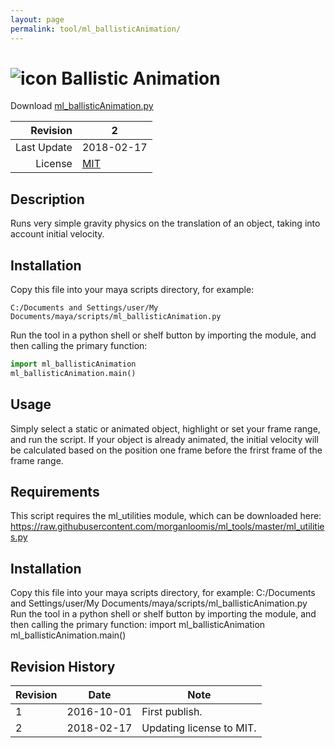 ```yaml
---
layout: page
permalink: tool/ml_ballisticAnimation/
---
```


# ![icon](https://raw.githubusercontent.com/morganloomis/ml_tools/master/icons//ml_ballisticAnimation.png) Ballistic Animation
Download [ml_ballisticAnimation.py](https://raw.githubusercontent.com/morganloomis/ml_tools/master/ml_ballisticAnimation.py)

| Revision | 2 |
|---:|---|
| Last Update | 2018-02-17 |
| License | [MIT](https://opensource.org/licenses/MIT) |

## Description

 Runs very simple gravity physics on the translation of an object, taking into account initial velocity. 

## Installation

Copy this file into your maya scripts directory, for example:

`C:/Documents and Settings/user/My Documents/maya/scripts/ml_ballisticAnimation.py`

Run the tool in a python shell or shelf button by importing the module, 
and then calling the primary function:

```python
import ml_ballisticAnimation
ml_ballisticAnimation.main()
```

## Usage

 Simply select a static or animated object, highlight or set your frame range, and run the script. If your object is already animated, the initial velocity will be calculated based on the position one frame before the frirst frame of the frame range. 

## Requirements

 This script requires the ml_utilities module, which can be downloaded here: https://raw.githubusercontent.com/morganloomis/ml_tools/master/ml_utilities.py 

## Installation

 Copy this file into your maya scripts directory, for example: C:/Documents and Settings/user/My Documents/maya/scripts/ml_ballisticAnimation.py Run the tool in a python shell or shelf button by importing the module, and then calling the primary function: import ml_ballisticAnimation ml_ballisticAnimation.main() 

## Revision History

| Revision | Date | Note|
|---|---|---|
|1|2016-10-01|First publish.|
|2|2018-02-17|Updating license to MIT.|
